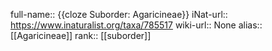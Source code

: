 

full-name:: {{cloze Suborder: Agaricineae}}
iNat-url:: https://www.inaturalist.org/taxa/785517
wiki-url:: None
alias:: [[Agaricineae]]
rank:: [[suborder]]